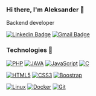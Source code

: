 ### Hi there, I'm Aleksander 👋
Backend developer

[![Linkedin Badge](https://img.shields.io/badge/-LinkedIn-blue?style=flat-square&logo=Linkedin&logoColor=white&link=https://www.linkedin.com/in/aleksander-kowalski-97a071154/)](https://www.linkedin.com/in/aleksander-kowalski-97a071154/)
[![Gmail Badge](https://img.shields.io/badge/-Gmail-c14438?style=flat-square&logo=Gmail&logoColor=white&link=mailto:mrhdolek14@gmail.com)](mailto:mrhdolek14@gmail.com)
<br>
### Technologies 🚧
[![PHP](https://img.shields.io/badge/-PHP-26b1e3?style=flat-square&logo=PHP&logoColor=white&link=https://github.com/MrHDOLEK/Forum-azyl)](https://github.com/MrHDOLEK/Forum-azyl)
[![JAVA](https://img.shields.io/badge/-JAVA-orange?style=flat-square&logo=java&logoColor=white&link=https://github.com/MrHDOLEK/Wizualizacja_sortowan)](https://github.com/MrHDOLEK/Wizualizacja_sortowan)
[![JavaScript](https://img.shields.io/badge/-JavaScript-black?style=flat-square&logo=javascript&link=https://github.com/MrHDOLEK/kalkulator)](https://github.com/MrHDOLEK/kalkulator)
[![C](https://img.shields.io/badge/-C-black?style=flat-square&logo=c&logoColor=white&link=https://github.com/MrHDOLEK/Arduino-pomiar-refleksu)](https://github.com/MrHDOLEK/Arduino-pomiar-refleksu)

[![HTML5](https://img.shields.io/badge/-HTML5-E34F26?style=flat-square&logo=html5&logoColor=white&link=https://github.com/MrHDOLEK/)](https://github.com/MrHDOLEK/)
[![CSS3](https://img.shields.io/badge/-CSS3-1572B6?style=flat-square&logo=css3&link=https://github.com/MrHDOLEK/)](https://github.com/MrHDOLEK/)
[![Boostrap](https://img.shields.io/badge/-Boostrap-311C87?style=flat-square&logo=boostrap&link=https://github.com/MrHDOLEK/)](https://github.com/MrHDOLEK/)

[![Linux](https://img.shields.io/badge/-Linux-orange?style=flat-square&logo=linux&logoColor=black&Color=white&link=https://github.com/MrHDOLEK/)](https://github.com/MrHDOLEK/)
[![Docker](https://img.shields.io/badge/-Docker-blue?style=flat-square&logo=docker&link=https://github.com/MrHDOLEK/)](https://github.com/MrHDOLEK/)
[![Git](https://img.shields.io/badge/-Git-black?style=flat-square&logo=git&link=https://github.com/MrHDOLEK/)](https://github.com/MrHDOLEK/)
